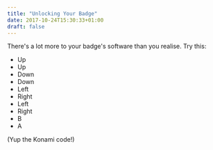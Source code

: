 ```yaml
---
title: "Unlocking Your Badge"
date: 2017-10-24T15:30:33+01:00
draft: false
---
```


There's a lot more to your badge's software than you realise. Try this:

* Up
* Up
* Down
* Down
* Left
* Right
* Left
* Right
* B
* A

(Yup the Konami code!)

